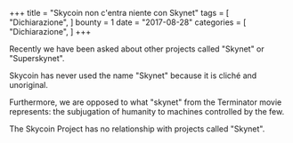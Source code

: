 +++
title = "Skycoin non c'entra niente con Skynet"
tags = [
    "Dichiarazione",
]
bounty = 1
date = "2017-08-28"
categories = [
    "Dichiarazione",
]
+++

Recently we have been asked about other projects called "Skynet" or "Superskynet".

Skycoin has never used the name "Skynet" because it is cliché and unoriginal.

Furthermore, we are opposed to what "skynet" from the Terminator movie represents:
the subjugation of humanity to machines controlled by the few.

The Skycoin Project has no relationship with projects called "Skynet".
